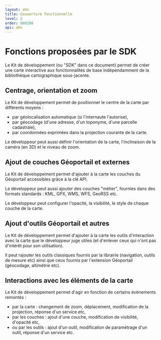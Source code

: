 ```yaml
---
layout: ahn
title: Couverture fonctionnelle
level: 2
order: 000200
api: ahn
---
```


# Fonctions proposées par le SDK

Le Kit de développement (ou "SDK" dans ce document) permet de créer une carte interactive aux fonctionnalités de base indépendamment de la bibliothèque cartographique sous-jacente.

## Centrage, orientation et zoom

Le Kit de développement permet de positionner le centre de la carte par différents moyens : 

* par géolocalisation automatique (si l'internaute l'autorise), 
* par géocodage (d'une adresse, d'un toponyme, d'une parcelle cadastrale),
* par coordonnées exprimées dans la projection courante de la carte. 

Le développeur peut aussi définir l'orientation de la carte, l'inclinaison de la caméra (en 3D) et le niveau de zoom. 

## Ajout de couches Géoportail et externes 

Le Kit de développement permet d'ajouter à la carte les couches du Géoportail accessibles grâce à la clé API. 

Le développeur peut aussi ajouter des couches "métier", fournies dans des formats standards : KML, GPX, WMS, WFS, GeoRSS etc. 

Le développeur peut configurer l'opacité, la visibilité, le style de chaque couche de la carte.

## Ajout d'outils Géoportail et autres

Le Kit de développement permet d'ajouter à la carte les outils d'interaction avec la carte que le développeur juge utiles (et d'enlever ceux qui n'ont pas d'intérêt pour son utilisation). 

Il peut rajouter les outils classiques fournis par la librairie (navigation, outils de mesure etc) ainsi que ceux fournis par l'extension Géoportail (géocodage, altimétrie etc).


## Interactions avec les éléments de la carte

Le Kit de développement permet d'agir en fonction de certains évènements remontés :

* par la carte : changement de zoom, déplacement, modification de la projection, réponse d'un service etc,
* par les couches : ajout d'une couche, modification de visibilité, d'opacité etc,
* ou par les outils : ajout d'un outil, modification de paramétrage d'un outil, réponse d'un service etc.


